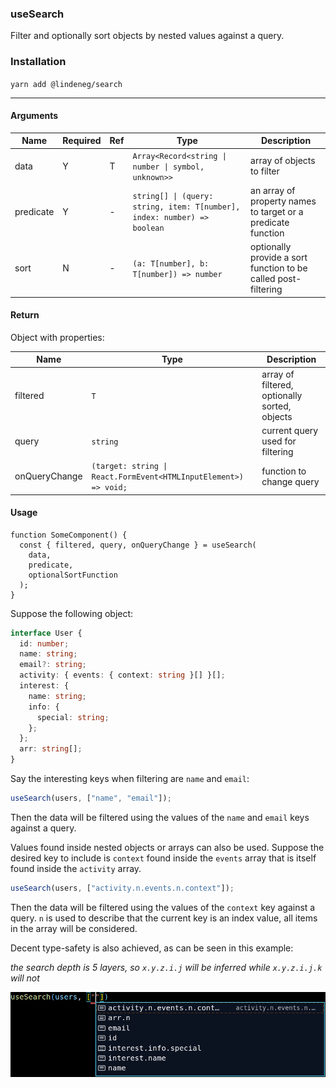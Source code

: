 ### useSearch

Filter and optionally sort objects by nested values against a query.

### Installation

`yarn add @lindeneg/search`

---

#### Arguments

| Name      | Required | Ref | Type                                                                     | Description                                                    |
| --------- | -------- | --- | ------------------------------------------------------------------------ | -------------------------------------------------------------- |
| data      | Y        | T   | `Array<Record<string \| number \| symbol, unknown>>`                     | array of objects to filter                                     |
| predicate | Y        | -   | `string[] \| (query: string, item: T[number], index: number) => boolean` | an array of property names to target or a predicate function   |
| sort      | N        | -   | `(a: T[number], b: T[number]) => number`                                 | optionally provide a sort function to be called post-filtering |

#### Return

Object with properties:

| Name          | Type                                                             | Description                                   |
| ------------- | ---------------------------------------------------------------- | --------------------------------------------- |
| filtered      | `T`                                                              | array of filtered, optionally sorted, objects |
| query         | `string`                                                         | current query used for filtering              |
| onQueryChange | `(target: string \| React.FormEvent<HTMLInputElement>) => void;` | function to change query                      |

#### Usage

```tsx
function SomeComponent() {
  const { filtered, query, onQueryChange } = useSearch(
    data,
    predicate,
    optionalSortFunction
  );
}
```

Suppose the following object:

```ts
interface User {
  id: number;
  name: string;
  email?: string;
  activity: { events: { context: string }[] }[];
  interest: {
    name: string;
    info: {
      special: string;
    };
  };
  arr: string[];
}
```

Say the interesting keys when filtering are `name` and `email`:

```ts
useSearch(users, ["name", "email"]);
```

Then the data will be filtered using the values of the `name` and `email` keys against a query.

Values found inside nested objects or arrays can also be used. Suppose the desired key to include is `context` found inside the `events` array that is itself found inside the `activity` array.

```ts
useSearch(users, ["activity.n.events.n.context"]);
```

Then the data will be filtered using the values of the `context` key against a query. `n` is used to describe that the current key is an index value, all items in the array will be considered.

Decent type-safety is also achieved, as can be seen in this example:

_the search depth is 5 layers, so `x.y.z.i.j` will be inferred while `x.y.z.i.j.k` will not_

![use-search-type-safety](../../assets/useSearch.png "useSearch")
